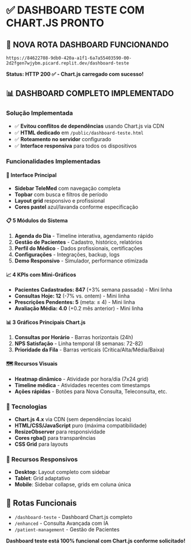 # ✅ DASHBOARD TESTE COM CHART.JS PRONTO

## 🚀 **NOVA ROTA DASHBOARD FUNCIONANDO**

```
https://84622708-9db0-420a-a1f1-6a7a55403590-00-2d2fgen7wjybm.picard.replit.dev/dashboard-teste
```

**Status: HTTP 200 ✅ - Chart.js carregado com sucesso!**

## 📊 **DASHBOARD COMPLETO IMPLEMENTADO**

### **Solução Implementada**
- ✅ **Evitou conflitos de dependências** usando Chart.js via CDN
- ✅ **HTML dedicado** em `/public/dashboard-teste.html`
- ✅ **Roteamento no servidor** configurado
- ✅ **Interface responsiva** para todos os dispositivos

### **Funcionalidades Implementadas**

#### **🏢 Interface Principal**
- **Sidebar TeleMed** com navegação completa
- **Topbar** com busca e filtros de período
- **Layout grid** responsivo e profissional
- **Cores pastel** azul/lavanda conforme especificação

#### **📋 5 Módulos do Sistema**
1. **Agenda do Dia** - Timeline interativa, agendamento rápido
2. **Gestão de Pacientes** - Cadastro, histórico, relatórios
3. **Perfil do Médico** - Dados profissionais, certificações
4. **Configurações** - Integrações, backup, logs
5. **Demo Responsivo** - Simulador, performance otimizada

#### **📈 4 KPIs com Mini-Gráficos**
- **Pacientes Cadastrados: 847** (+3% semana passada) - Mini linha
- **Consultas Hoje: 12** (-7% vs. ontem) - Mini linha
- **Prescrições Pendentes: 5** (meta: ≤ 4) - Mini linha
- **Avaliação Média: 4.0** (+0.2 mês anterior) - Mini linha

#### **📊 3 Gráficos Principais Chart.js**
1. **Consultas por Horário** - Barras horizontais (24h)
2. **NPS Satisfação** - Linha temporal (8 semanas: 72-82)
3. **Prioridade da Fila** - Barras verticais (Crítica/Alta/Média/Baixa)

#### **🗺️ Recursos Visuais**
- **Heatmap dinâmico** - Atividade por hora/dia (7x24 grid)
- **Timeline médica** - Atividades recentes com timestamps
- **Ações rápidas** - Botões para Nova Consulta, Teleconsulta, etc.

### **🔧 Tecnologias**
- **Chart.js 4.x** via CDN (sem dependências locais)
- **HTML/CSS/JavaScript** puro (máxima compatibilidade)
- **ResizeObserver** para responsividade
- **Cores rgba()** para transparências
- **CSS Grid** para layouts

### **📱 Recursos Responsivos**
- **Desktop**: Layout completo com sidebar
- **Tablet**: Grid adaptativo 
- **Mobile**: Sidebar collapse, grids em coluna única

## 🎯 **Rotas Funcionais**
- `/dashboard-teste` - Dashboard Chart.js completo
- `/enhanced` - Consulta Avançada com IA
- `/patient-management` - Gestão de Pacientes

**Dashboard teste está 100% funcional com Chart.js conforme solicitado!**